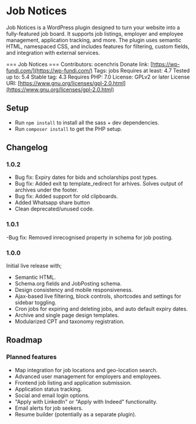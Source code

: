 # Job Notices

Job Notices is a WordPress plugin designed to turn your website into a fully-featured job board. It supports job listings, employer and employee management, application tracking, and more. The plugin uses semantic HTML, namespaced CSS, and includes features for filtering, custom fields, and integration with external services.

=== Job Notices ===
Contributors: ocenchris
Donate link: [https://wp-fundi.com/](https://wp-fundi.com/)
Tags: jobs
Requires at least: 4.7
Tested up to: 5.4
Stable tag: 4.3
Requires PHP: 7.0
License: GPLv2 or later
License URI: [https://www.gnu.org/licenses/gpl-2.0.html](https://www.gnu.org/licenses/gpl-2.0.html)

## Setup

- Run `npm install` to install all the sass + dev dependencies.
- Run `composer install` to get the PHP setup.

## Changelog

### 1.0.2

- Bug fix: Expiry dates for bids and scholarships post types.
- Bug fix: Added exit  tp template_redirect for arhives. Solves output of archives under the footer.
- Bug fix: Added support for old clipboards.
- Added Whatsapp share button
- Clean deprecated/unused code.

### 1.0.1

-Bug fix: Removed inrecognised property in schema for job posting.

### 1.0.0

Initial live release with;

- Semantic HTML.
- Schema.org fields and JobPosting schema.
- Design consistency and mobile responsiveness.
- Ajax-based live filtering, block controls, shortcodes and settings for sidebar toggling.
- Cron jobs for expiring and deleting jobs, and auto default expiry dates.
- Archive and single page design templates.
- Modularized CPT and taxonomy registration.

## Roadmap

### Planned features

- Map integration for job locations and geo-location search.
- Advanced user management for employers and employees.
- Frontend job listing and application submission.
- Application status tracking.
- Social and email login options.
- "Apply with LinkedIn" or "Apply with Indeed" functionality.
- Email alerts for job seekers.
- Resume builder (potentially as a separate plugin).
